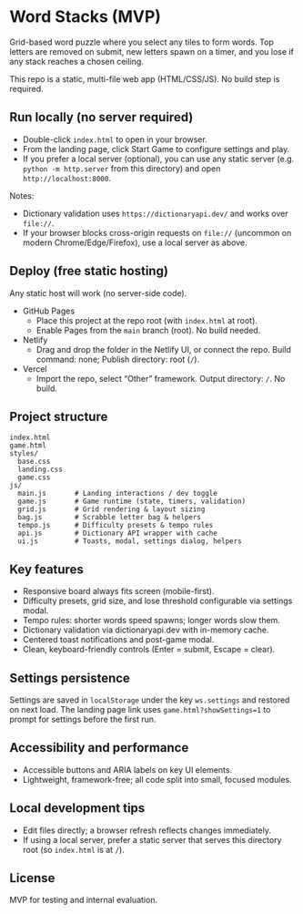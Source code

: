 # Word Stacks (MVP)

Grid-based word puzzle where you select any tiles to form words. Top letters are removed on submit, new letters spawn on a timer, and you lose if any stack reaches a chosen ceiling.

This repo is a static, multi-file web app (HTML/CSS/JS). No build step is required.

## Run locally (no server required)

- Double-click `index.html` to open in your browser.
- From the landing page, click Start Game to configure settings and play.
- If you prefer a local server (optional), you can use any static server (e.g. `python -m http.server` from this directory) and open `http://localhost:8000`.

Notes:
- Dictionary validation uses `https://dictionaryapi.dev/` and works over `file://`.
- If your browser blocks cross-origin requests on `file://` (uncommon on modern Chrome/Edge/Firefox), use a local server as above.

## Deploy (free static hosting)

Any static host will work (no server-side code).

- GitHub Pages
  - Place this project at the repo root (with `index.html` at root).
  - Enable Pages from the `main` branch (root). No build needed.
- Netlify
  - Drag and drop the folder in the Netlify UI, or connect the repo. Build command: none; Publish directory: root (`/`).
- Vercel
  - Import the repo, select “Other” framework. Output directory: `/`. No build.

## Project structure

```
index.html
game.html
styles/
  base.css
  landing.css
  game.css
js/
  main.js       # Landing interactions / dev toggle
  game.js       # Game runtime (state, timers, validation)
  grid.js       # Grid rendering & layout sizing
  bag.js        # Scrabble letter bag & helpers
  tempo.js      # Difficulty presets & tempo rules
  api.js        # Dictionary API wrapper with cache
  ui.js         # Toasts, modal, settings dialog, helpers
```

## Key features

- Responsive board always fits screen (mobile-first).
- Difficulty presets, grid size, and lose threshold configurable via settings modal.
- Tempo rules: shorter words speed spawns; longer words slow them.
- Dictionary validation via dictionaryapi.dev with in-memory cache.
- Centered toast notifications and post-game modal.
- Clean, keyboard-friendly controls (Enter = submit, Escape = clear).

## Settings persistence

Settings are saved in `localStorage` under the key `ws.settings` and restored on next load. The landing page link uses `game.html?showSettings=1` to prompt for settings before the first run.

## Accessibility and performance

- Accessible buttons and ARIA labels on key UI elements.
- Lightweight, framework-free; all code split into small, focused modules.

## Local development tips

- Edit files directly; a browser refresh reflects changes immediately.
- If using a local server, prefer a static server that serves this directory root (so `index.html` is at `/`).

## License

MVP for testing and internal evaluation.
